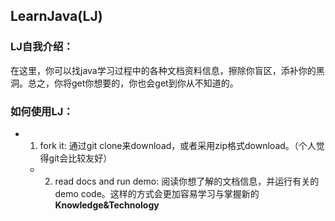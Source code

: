 ## **LearnJava(LJ)**
### **LJ自我介绍**：
在这里，你可以找java学习过程中的各种文档资料信息，擦除你盲区，添补你的黑洞。总之，你将get你想要的，你也会get到你从不知道的。
### **如何使用LJ**：
  - 1. fork it: 通过git clone来download，或者采用zip格式download。（个人觉得git会比较友好）
	- 2. read docs and run demo: 阅读你想了解的文档信息，并运行有关的demo code。这样的方式会更加容易学习与掌握新的 **Knowledge&Technology**

